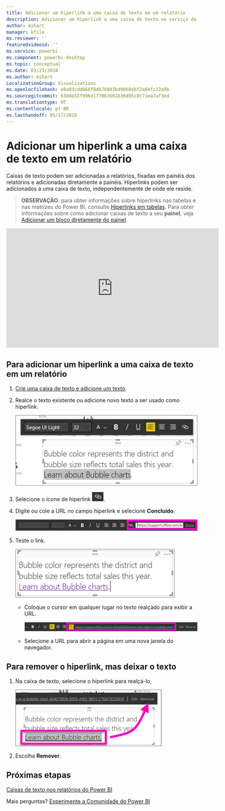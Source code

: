 ```yaml
---
title: Adicionar um hiperlink a uma caixa de texto em um relatório
description: Adicionar um hiperlink a uma caixa de texto no serviço do Power BI e Desktop
author: mihart
manager: kfile
ms.reviewer: ''
featuredvideoid: ''
ms.service: powerbi
ms.component: powerbi-desktop
ms.topic: conceptual
ms.date: 03/23/2018
ms.author: mihart
LocalizationGroup: Visualizations
ms.openlocfilehash: e8a03cdd666f84b788d3bd90b8ebf2a84fc12a9b
ms.sourcegitcommit: 638de55f996d177063561b36d95c8c71ea7af3ed
ms.translationtype: HT
ms.contentlocale: pt-BR
ms.lasthandoff: 05/17/2018
---
```

# <a name="add-a-hyperlink-to-a-text-box-in-a-report"></a>Adicionar um hiperlink a uma caixa de texto em um relatório
Caixas de texto podem ser adicionadas a relatórios, fixadas em painéis dos relatórios e adicionadas diretamente a painéis. Hiperlinks podem ser adicionados a uma caixa de texto, independentemente de onde ele reside.  

> **OBSERVAÇÃO**: para obter informações sobre hiperlinks nas tabelas e nas matrizes do Power BI, consulte [Hiperlinks em tabelas](power-bi-hyperlinks-in-tables.md). Para obter informações sobre como adicionar caixas de texto a seu **painel**, veja [Adicionar um bloco diretamente do painel](service-dashboard-add-widget.md). 
> 
> 

<iframe width="560" height="315" src="https://www.youtube.com/embed/_3q6VEBhGew#t=0m55s" frameborder="0" allowfullscreen></iframe>


## <a name="to-add-a-hyperlink-to-a-text-box-in-a-report"></a>Para adicionar um hiperlink a uma caixa de texto em um relatório
1. [Crie uma caixa de texto e adicione um texto](power-bi-reports-add-text-and-shapes.md). 
2. Realce o texto existente ou adicione novo texto a ser usado como hiperlink.
   
   ![](media/service-add-hyperlink-to-text-box/power-bi-hyperlink-new.png)
3. Selecione o ícone de hiperlink ![](media/service-add-hyperlink-to-text-box/power-bi-hyperlink-icon.png).
4. Digite ou cole a URL no campo hiperlink e selecione **Concluído**.
   
   ![](media/service-add-hyperlink-to-text-box/power-bi-add-link.png)
5. Teste o link.  
   
   ![](media/service-add-hyperlink-to-text-box/power-bi-test-link.png)
   
   * Coloque o cursor em qualquer lugar no texto realçado para exibir a URL.  
     
      ![](media/service-add-hyperlink-to-text-box/power-bi-hyperlink-edit.png)
   * Selecione a URL para abrir a página em uma nova janela do navegador.

## <a name="to-remove-the-hyperlink-but-leave-the-text"></a>Para remover o hiperlink, mas deixar o texto
1. Na caixa de texto, selecione o hiperlink para realçá-lo,
   
     ![](media/service-add-hyperlink-to-text-box/power-bi-hyperlink-remove.png)
2. Escolha **Remover**. 

## <a name="next-steps"></a>Próximas etapas
[Caixas de texto nos relatórios do Power BI](power-bi-reports-add-text-and-shapes.md)

Mais perguntas? [Experimente a Comunidade do Power BI](http://community.powerbi.com/)

